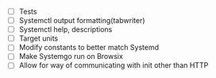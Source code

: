 - [ ] Tests
- [ ] Systemctl output formatting(tabwriter)
- [ ] Systemctl help, descriptions
- [ ] Target units
- [ ] Modify constants to better match Systemd
- [ ] Make Systemgo run on Browsix
- [ ] Allow for way of communicating with init other than HTTP
